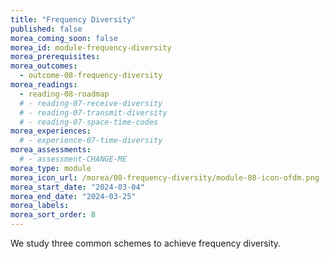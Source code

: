 ```yaml
---
title: "Frequency Diversity"
published: false
morea_coming_soon: false
morea_id: module-frequency-diversity
morea_prerequisites:
morea_outcomes:
  - outcome-08-frequency-diversity
morea_readings:
  - reading-08-roadmap
  # - reading-07-receive-diversity
  # - reading-07-transmit-diversity
  # - reading-07-space-time-codes
morea_experiences:
  # - experience-07-time-diversity
morea_assessments:
  # - assessment-CHANGE-ME
morea_type: module
morea_icon_url: /morea/08-frequency-diversity/module-08-icon-ofdm.png
morea_start_date: "2024-03-04"
morea_end_date: "2024-03-25"
morea_labels:
morea_sort_order: 8
---
```


We study three common schemes to achieve frequency diversity.